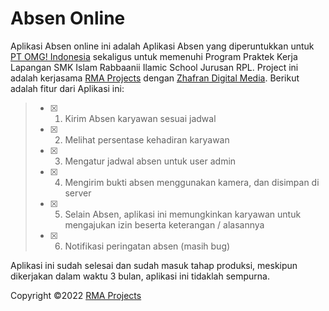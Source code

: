 # Absen Online


Aplikasi Absen online ini adalah Aplikasi Absen yang diperuntukkan untuk [PT OMG! Indonesia](https://www.omg-indo.com) sekaligus untuk memenuhi Program Praktek Kerja Lapangan SMK Islam Rabbaanii Ilamic School Jurusan RPL. Project ini adalah kerjasama [RMA Projects](https://www.github.com/RMA-17) dengan [Zhafran Digital Media](https://www.github.com/ZhafranDigitalMedia). Berikut adalah fitur dari Aplikasi ini:

> - [X] 1. Kirim Absen karyawan sesuai jadwal
> - [X] 2. Melihat persentase kehadiran karyawan
> - [X] 3. Mengatur jadwal absen untuk user admin
> - [X] 4. Mengirim bukti absen menggunakan kamera, dan disimpan di server
> - [X] 5. Selain Absen, aplikasi ini memungkinkan karyawan untuk mengajukan izin beserta keterangan / alasannya
> - [x] 6. Notifikasi peringatan absen (masih bug)

Aplikasi ini sudah selesai dan sudah masuk tahap produksi, meskipun dikerjakan dalam waktu 3 bulan, aplikasi ini tidaklah sempurna.

Copyright ©2022 [RMA Projects](https://www.github.com/RMA-17)

